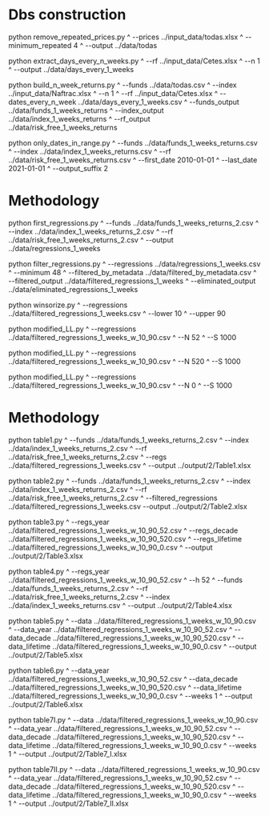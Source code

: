 # Dbs construction

python remove_repeated_prices.py ^
    --prices            ../input_data/todas.xlsx ^
    --minimum_repeated  4 ^
    --output            ../data/todas

python extract_days_every_n_weeks.py ^
    --rf     ../input_data/Cetes.xlsx ^
    --n      1 ^
    --output ../data/days_every_1_weeks

python build_n_week_returns.py ^
    --funds                ../data/todas.csv ^
    --index                ../input_data/Naftrac.xlsx ^
    --n                    1 ^
    --rf                   ../input_data/Cetes.xlsx ^
    --dates_every_n_week   ../data/days_every_1_weeks.csv ^
    --funds_output         ../data/funds_1_weeks_returns ^
    --index_output         ../data/index_1_weeks_returns ^
    --rf_output            ../data/risk_free_1_weeks_returns

python only_dates_in_range.py ^
    --funds          ../data/funds_1_weeks_returns.csv ^
    --index          ../data/index_1_weeks_returns.csv ^
    --rf             ../data/risk_free_1_weeks_returns.csv ^
    --first_date     2010-01-01 ^
    --last_date      2021-01-01 ^
    --output_suffix  2

# Methodology

python first_regressions.py ^
    --funds  ../data/funds_1_weeks_returns_2.csv ^
    --index  ../data/index_1_weeks_returns_2.csv ^
    --rf     ../data/risk_free_1_weeks_returns_2.csv ^
    --output ../data/regressions_1_weeks

python filter_regressions.py ^
    --regressions          ../data/regressions_1_weeks.csv ^
    --minimum              48 ^
    --filtered_by_metadata ../data/filtered_by_metadata.csv ^
    --filtered_output      ../data/filtered_regressions_1_weeks ^
    --eliminated_output    ../data/eliminated_regressions_1_weeks

python winsorize.py ^
    --regressions ../data/filtered_regressions_1_weeks.csv ^
    --lower 10 ^
    --upper 90

python modified_LL.py ^
    --regressions ../data/filtered_regressions_1_weeks_w_10_90.csv ^
    --N           52 ^
    --S           1000

python modified_LL.py ^
    --regressions ../data/filtered_regressions_1_weeks_w_10_90.csv ^
    --N           520 ^
    --S           1000

python modified_LL.py ^
    --regressions ../data/filtered_regressions_1_weeks_w_10_90.csv ^
    --N           0 ^
    --S           1000

# Methodology

python table1.py ^
    --funds        ../data/funds_1_weeks_returns_2.csv ^
    --index        ../data/index_1_weeks_returns_2.csv ^
    --rf           ../data/risk_free_1_weeks_returns_2.csv ^
    --regs         ../data/filtered_regressions_1_weeks.csv  ^
    --output       ../output/2/Table1.xlsx

python table2.py ^
    --funds                 ../data/funds_1_weeks_returns_2.csv ^
    --index                 ../data/index_1_weeks_returns_2.csv ^
    --rf                    ../data/risk_free_1_weeks_returns_2.csv ^
    --filtered_regressions  ../data/filtered_regressions_1_weeks.csv
    --output                ../output/2/Table2.xlsx

python table3.py ^
    --regs_year         ../data/filtered_regressions_1_weeks_w_10_90_52.csv ^
    --regs_decade       ../data/filtered_regressions_1_weeks_w_10_90_520.csv ^
    --regs_lifetime     ../data/filtered_regressions_1_weeks_w_10_90_0.csv ^
    --output            ../output/2/Table3.xlsx

python table4.py ^
    --regs_year ../data/filtered_regressions_1_weeks_w_10_90_52.csv ^
    --h         52 ^
    --funds     ../data/funds_1_weeks_returns_2.csv ^
    --rf        ../data/risk_free_1_weeks_returns_2.csv ^
    --index     ../data/index_1_weeks_returns.csv ^
    --output    ../output/2/Table4.xlsx

python table5.py ^
    --data           ../data/filtered_regressions_1_weeks_w_10_90.csv ^
    --data_year      ../data/filtered_regressions_1_weeks_w_10_90_52.csv ^
    --data_decade    ../data/filtered_regressions_1_weeks_w_10_90_520.csv ^
    --data_lifetime  ../data/filtered_regressions_1_weeks_w_10_90_0.csv ^
    --output         ../output/2/Table5.xlsx

python table6.py ^
    --data_year      ../data/filtered_regressions_1_weeks_w_10_90_52.csv ^
    --data_decade    ../data/filtered_regressions_1_weeks_w_10_90_520.csv ^
    --data_lifetime  ../data/filtered_regressions_1_weeks_w_10_90_0.csv ^
    --weeks          1 ^
    --output         ../output/2/Table6.xlsx

python table7I.py ^
    --data           ../data/filtered_regressions_1_weeks_w_10_90.csv ^
    --data_year      ../data/filtered_regressions_1_weeks_w_10_90_52.csv ^
    --data_decade    ../data/filtered_regressions_1_weeks_w_10_90_520.csv ^
    --data_lifetime  ../data/filtered_regressions_1_weeks_w_10_90_0.csv ^
    --weeks          1 ^
    --output         ../output/2/Table7_I.xlsx

python table7II.py ^
    --data           ../data/filtered_regressions_1_weeks_w_10_90.csv ^
    --data_year      ../data/filtered_regressions_1_weeks_w_10_90_52.csv ^
    --data_decade    ../data/filtered_regressions_1_weeks_w_10_90_520.csv ^
    --data_lifetime  ../data/filtered_regressions_1_weeks_w_10_90_0.csv ^
    --weeks          1 ^
    --output         ../output/2/Table7_II.xlsx
